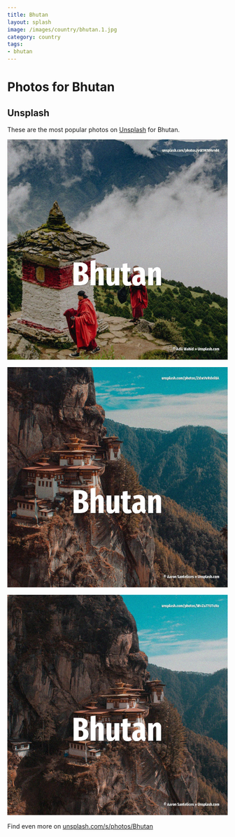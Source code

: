 ```yaml
---
title: Bhutan
layout: splash
image: /images/country/bhutan.1.jpg
category: country
tags:
- bhutan
---
```

# Photos for Bhutan

## Unsplash

These are the most popular photos on [Unsplash](https://unsplash.com) for Bhutan.

![Bhutan](/images/country/bhutan.1.jpg)

![Bhutan](/images/country/bhutan.2.jpg)

![Bhutan](/images/country/bhutan.3.jpg)

Find even more on [unsplash.com/s/photos/Bhutan](https://unsplash.com/s/photos/Bhutan)